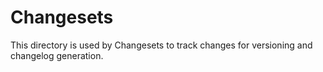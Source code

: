 # Changesets

This directory is used by Changesets to track changes for versioning and changelog generation.
